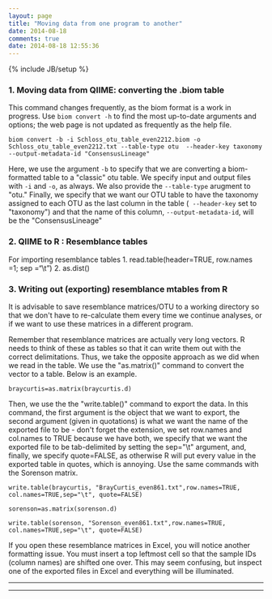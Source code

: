 ```yaml
---
layout: page
title: "Moving data from one program to another"
date: 2014-08-18
comments: true
date: 2014-08-18 12:55:36
---
```

{% include JB/setup %}

### **1.**  Moving data from QIIME:  converting the .biom table

This command changes frequently, as the biom format is a work in progress.  Use `biom convert -h` to find the most up-to-date arguments and options; the web page is not updated as frequently as the help file.

```
biom convert -b -i Schloss_otu_table_even2212.biom -o Schloss_otu_table_even2212.txt --table-type otu  --header-key taxonomy --output-metadata-id "ConsensusLineage"
```

Here, we use the argument `-b` to specify that we are converting a biom-formatted table to a "classic" otu table.  We specify input and output files with `-i` and `-o`, as always.  We also provide the `--table-type` arugment to "otu."  Finally, we specify that we want our OTU table to have the taxonomy assigned to each OTU as the last column in the table (` --header-key` set to "taxonomy") and that the name of this column, `--output-metadata-id`, will be the "ConsensusLineage"

### **2.**  QIIME to R  : Resemblance tables

For importing resemblance tables
	1.  read.table(header=TRUE, row.names =1; sep =“\t”)
	2.  as.dist()


### **3.** Writing out (exporting) resemblance mtables from R

It is advisable to save resemblance matrices/OTU to a working directory so that we don't have to re-calculate them every time we continue analyses, or if we want to use these matrices in a different program.

Remember that resemblance matrices are actually very long vectors.  R needs to think of these as tables so that it can write them out with the correct delimitations.  Thus, we take the opposite approach as we did when we read in the table. We use the "as.matrix()" command to convert the vector to a table.  Below is an example.

```
braycurtis=as.matrix(braycurtis.d)
```

Then, we use the the "write.table()" command to export the data.  In this command, the first argument is the object that we want to export, the second argument  (given in quotations) is what we want the name of the exported file to be - don't forget the extension, we set row.names and col.names to TRUE because we have both, we specify that we want the exported file to be tab-delimited by setting the sep="\t" argument, and, finally, we specify quote=FALSE, as otherwise R will put every value in the exported table in quotes, which is annoying.  Use the same commands with the Sorenson matrix.

```
write.table(braycurtis, "BrayCurtis_even861.txt",row.names=TRUE, col.names=TRUE,sep="\t", quote=FALSE)
```

```
sorenson=as.matrix(sorenson.d)
```

```
write.table(sorenson, "Sorenson_even861.txt",row.names=TRUE, col.names=TRUE,sep="\t", quote=FALSE)
```

If you open these resemblance matrices in Excel, you will notice another formatting issue.  You must insert a top leftmost cell so that the sample IDs (column names) are shifted one over.  This may seem confusing, but inspect one of the exported files in Excel and everything will be illuminated.

-----------------------------------------------
-----------------------------------------------
